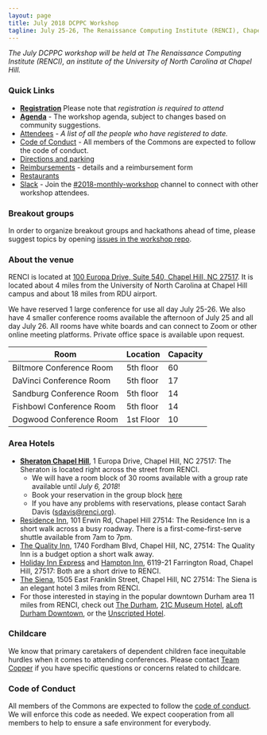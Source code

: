 ```yaml
---
layout: page
title: July 2018 DCPPC Workshop 
tagline: July 25-26, The Renaissance Computing Institute (RENCI), Chapel Hill, NC 
---
```


_The July DCPPC workshop will be held at The Renaissance Computing Institute (RENCI), an institute of the University of North Carolina at Chapel Hill._

### Quick Links

- **[Registration](https://ti.to/dcppc/2018-july-workshop)** Please note that _registration is required to attend_
- **[Agenda](./agenda.md)** - The workshop agenda, subject to changes based on community suggestions.
- [Attendees](./attendees.md) - _A list of all the people who have registered to date._
- [Code of Conduct](https://github.com/dcppc/dcppc-workshops/blob/master/CODE_OF_CONDUCT.md) - All members of the Commons are expected to follow the code of conduct. 
- [Directions and parking](./directions.md)
- [Reimbursements](./reimbursements.md) - details and a reimbursement form
- [Restaurants](./restaurants.md)
- [Slack](https://nih-dcppc.slack.com/messages/CAMLGP27N/convo/GANQFSGAD-1528381202.000599/) - Join the [#2018-monthly-workshop](https://nih-dcppc.slack.com/messages/CAMLGP27N/convo/GANQFSGAD-1528381202.000599/) channel to connect with other workshop attendees. 

### Breakout groups

In order to organize breakout 
groups and hackathons ahead of time,
please suggest topics by opening [issues 
in the workshop repo](https://github.com/dcppc/2018-july-workshop/issues). 

### About the venue

RENCI is located at [100 Europa Drive, Suite 540, Chapel Hill, NC 27517](https://www.google.com/maps/place/100+Europa+Dr,+Chapel+Hill,+NC+27517/@35.9392635,-79.020576,17z/data=!3m1!4b1!4m5!3m4!1s0x89ace7f888b92489:0x726a47e95db81d35!8m2!3d35.9392635!4d-79.0183873). It is located about 4 miles from the University of North Carolina at Chapel Hill campus and about 18 miles from RDU airport.

We have reserved 1 large conference for use all day July 25-26. We also have 4 smaller conference rooms available the afternoon of July 25 and all day July 26. All rooms have white boards and can connect to Zoom or other online meeting platforms. Private office space is available upon request.

| **Room** | **Location** | **Capacity** |
| --- | --- | --- |
| Biltmore Conference Room | 5th floor | 60 |
| DaVinci Conference Room | 5th floor | 17 |
| Sandburg Conference Room | 5th floor | 14 |
| Fishbowl Conference Room | 5th floor | 14 |
| Dogwood Conference Room | 1st Floor | 10 |


### Area Hotels

- [**Sheraton Chapel Hill**](https://www.starwoodmeeting.com/events/start.action?id=1806187944&key=145CD634), 1 Europa Drive, Chapel Hill, NC 27517: The Sheraton is located right across the street from RENCI. 
  - We will have a room block of 30 rooms available with a group rate available until _July 6, 2018_!
  - Book your reservation in the group block [here](https://www.starwoodmeeting.com/events/start.action?id=1806187944&key=145CD634) 
  - If you have any problems with reservations, please contact Sarah Davis (sdavis@renci.org).
- [Residence Inn](http://www.marriott.com/hotels/travel/rduhl-residence-inn-chapel-hill/), 101 Erwin Rd, Chapel Hill 27514: The Residence Inn is a short walk across a busy roadway. There is a first-come-first-serve shuttle available from 7am to 7pm.
- [The Quality Inn](https://www.choicehotels.com/north-carolina/chapel-hill/quality-inn-hotels), 1740 Fordham Blvd, Chapel Hill, NC, 27514: The Quality Inn is a budget option a short walk away.
- [Holiday Inn Express](https://www.ihg.com/holidayinnexpress/hotels/us/en/chapel-hill/rdufr/hoteldetail) and [Hampton Inn](http://hamptoninn3.hilton.com/en/hotels/north-carolina/hampton-inn-and-suites-chapel-hill-durham-area-RDUCHHX/index.html), 6119-21 Farrington Road, Chapel Hill, 27517: Both are a short drive to RENCI.
- [The Siena](http://sienahotel.com/), 1505 East Franklin Street, Chapel Hill, NC 27514: The Siena is an elegant hotel 3 miles from RENCI.
- For those interested in staying in the popular downtown Durham area 11 miles from RENCI, check out [The Durham](http://thedurham.com/), [21C Museum Hotel](https://www.21cmuseumhotels.com/durham/), [aLoft Durham Downtown](http://www.aloftdurhamdowntown.com/), or the [Unscripted Hotel](http://www.unscriptedhotels.com/durham/).

### Childcare
We know that primary caretakers of dependent children face inequitable hurdles when it comes to attending conferences. Please contact [Team Copper](dcppc.inbox@gmail.com ) if you have specific questions or concerns related to childcare. 

### Code of Conduct

All members of the Commons are expected to follow the [code of conduct](https://github.com/dcppc/dcppc-workshops/blob/master/CODE_OF_CONDUCT.md). 
We will enforce this code as needed. We expect cooperation from all members to help to ensure a safe environment for everybody.

